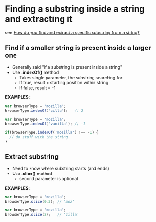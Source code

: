 # Finding a substring inside a string and extracting it

see [How do you find and extract a specific substring from a string?](https://developer.mozilla.org/en-US/docs/Learn/JavaScript/First_steps/Useful_string_methods#Finding_a_substring_inside_a_string_and_extracting_it)

## Find if a smaller string is present inside a larger one

- Generally said "if a substring is present inside a string"
- Use **.indexOf()** method
  - Takes single parameter, the substring searching for
  - If true, result = starting position within string
  - If false, result = -1

**EXAMPLES**:

```javascript
var browserType = 'mozilla';
browserType.indexOf('zilla');   // 2
```

```javascript
var browserType = 'mozilla';
browserType.indexOf('vanilla'); // -1
```

```javascript
if(browserType.indexOf('mozilla') !== -1) {
  // do stuff with the string
}
```

## Extract substring

- Need to know where substring starts (and ends)
- Use **.slice()** method
  - second parameter is optional

**EXAMPLES**:

```javascript
var browserType = 'mozilla';
browserType.slice(0,3); // 'moz'
```

```javascript
var browserType = 'mozilla';
browserType.slice(2);   // 'zilla'
```
